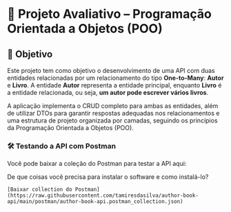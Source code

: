 ﻿# 📘 Projeto Avaliativo – Programação Orientada a Objetos (POO)

## 🎯 Objetivo
Este projeto tem como objetivo o desenvolvimento de uma API com duas entidades relacionadas por um relacionamento do tipo **One-to-Many**: **Autor** e **Livro**. A entidade **Autor** representa a entidade principal, enquanto **Livro** é a entidade relacionada, ou seja, **um autor pode escrever vários livros**.

A aplicação implementa o CRUD completo para ambas as entidades, além de utilizar DTOs para garantir respostas adequadas nos relacionamentos e uma estrutura de projeto organizada por camadas, seguindo os princípios da Programação Orientada a Objetos (POO).


### 🛠 Testando a API com Postman

Você pode baixar a coleção do Postman para testar a API aqui:

De que coisas você precisa para instalar o software e como instalá-lo?

```
[Baixar collection do Postman](https://raw.githubusercontent.com/tamiresdasilva/author-book-api/main/postman/author-book-api.postman_collection.json)
```
